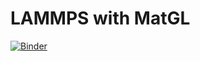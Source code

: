 # LAMMPS with MatGL

[![Binder](https://mybinder.org/badge_logo.svg)](https://mybinder.org/v2/gh/jan-janssen/lammps-matgl/HEAD?labpath=example.ipynb)
